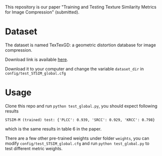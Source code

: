 This repository is our paper "Training and Testing Texture Similarity Metrics
for Image Compression" (submitted).

# Dataset 

The dataset is named TexTexGD: a geometric distortion database for image compression.

Download link is available [here](https://drive.google.com/file/d/1R0jN3YAN0B-2ou6cFuHGr_ZPwiqIOWNv/view?usp=sharing).

Download it to your computer and change the variable `dataset_dir` in `config/test_STSIM_global.cfg`

# Usage
Clone this repo and run
`python test_global.py`,
you should expect following results

`STSIM-M (trained) test: {'PLCC': 0.939, 'SRCC': 0.929, 'KRCC': 0.798}` 

which is the same results in table 6 in the paper.

There are a few other pre-trained weights under folder `weights`, you can modify `config/test_STSIM_global.cfg`
and run `python test_global.py` to test different metric weights.
